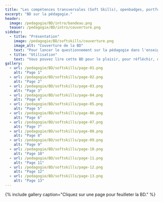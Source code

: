 ```yaml
---
title: "Les compétences transversales (Soft Skills), openbadges, portfolio, ..."
excerpt: "BD sur la pédagogie."
header:
  image: /pedagogie/BD/intro/bandeau.png
  teaser: /pedagogie/BD/intro/couverture.png
sidebar:
  - title: "Présentation"
    image: /pedagogie/BD/softskills/couverture.png
    image_alt: "Couverture de la BD"
    text: "Pour lancer le questionnement sur la pédagogie dans l'enseignement supérieur"
  - title: "Utilisation"
    text: "Vous pouvez lire cette BD pour le plaisir, pour réfléchir, dans des ateliers de formation, pour sensibiliser, ..."
gallery:
  - url: /pedagogie/BD/softskills/page-01.png
    alt: "Page 1"
  - url: /pedagogie/BD/softskills/page-02.png
    alt: "Page 2"
  - url: /pedagogie/BD/softskills/page-03.png
    alt: "Page 3"
  - url: /pedagogie/BD/softskills/page-04.png
    alt: "Page 4"
  - url: /pedagogie/BD/softskills/page-05.png
    alt: "Page 5"
  - url: /pedagogie/BD/softskills/page-06.png
    alt: "Page 6"
  - url: /pedagogie/BD/softskills/page-07.png
    alt: "Page 7"
  - url: /pedagogie/BD/softskills/page-08.png
    alt: "Page 8"
  - url: /pedagogie/BD/softskills/page-09.png
    alt: "Page 9"
  - url: /pedagogie/BD/softskills/page-10.png
    alt: "Page 10"
  - url: /pedagogie/BD/softskills/page-11.png
    alt: "Page 11"
  - url: /pedagogie/BD/softskills/page-12.png
    alt: "Page 12"
  - url: /pedagogie/BD/softskills/page-13.png
    alt: "Page 13"
---
```


{% include gallery caption="Cliquez sur une page pour feuilleter la BD." %}


